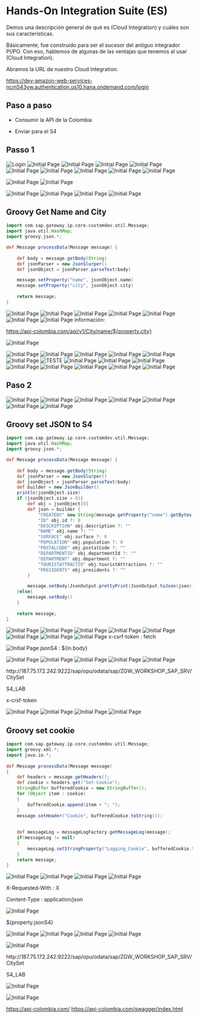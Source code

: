 
# Hands-On Integration Suite (ES) 

Demos una descripción general de qué es (Cloud Integration) y cuáles son sus características.

Básicamente, fue construido para ser el sucesor del antiguo integrador PI/PO. Con eso, hablemos de algunas de las ventajas que tenemos al usar (Cloud Integration).

Abramos la URL de nuestro Cloud Integration.

https://dev-amazon-web-services-ncm543yw.authentication.us10.hana.ondemand.com/login



## Paso a paso

- Consumir la API de la Colombia

- Enviar para el S4

## Passo 1

![Login](/images/Login.jpg)
![Initial Page](/images/Initial-Page.jpg)
![Initial Page](/images/Initial-Page-Integration.jpg)
![Initial Page](/images/Create-Packge.jpg)
![Initial Page](/images/Create-Packge-Info.jpg)
![Initial Page](/images/Create-Packge-Artifacts.jpg)
![Initial Page](/images/Create-Integration-Flow.jpg)
![Initial Page](/images/Create-Integration-Flow-Info.jpg)
![Initial Page](/images/Integration-Flow-Open.jpg)
![Initial Page](/images/Integration-Flow-Edit.jpg)



![Initial Page](/images/Exe1-Set-URL-to-Start-Integration.jpg)
![Initial Page](/images/Exe1-Set-URL-to-Start-Integration-Info.jpg)

![Initial Page](/images/Exe1-Add-first-flow-step.jpg)
![Initial Page](/images/Exe1-crete-groovy-get-city.jpg)
![Initial Page](/images/Exe1-crete-groovy-script.jpg)
![Initial Page](/images/Exe1-crete-groovy-script-save.jpg)
## Groovy Get Name and City

```groovy
import com.sap.gateway.ip.core.customdev.util.Message;
import java.util.HashMap;
import groovy.json.*;

def Message processData(Message message) {
    
    def body = message.getBody(String)
    def jsonParser = new JsonSlurper()
    def jsonObject = jsonParser.parseText(body)

    message.setProperty("name", jsonObject.name)
    message.setProperty("city", jsonObject.city)
    
    return message;
}
```
![Initial Page](/images/Exe1-change-name-groovy-script.jpg)
![Initial Page](/images/Exe1-add-request-reply.jpg)
![Initial Page](/images/Exe1-change-name-request-reply-city1.jpg)
![Initial Page](/images/Exe1-change-name-request-reply-city2.jpg)
![Initial Page](/images/Exe1-request-reply-city-connector.jpg)
![Initial Page](/images/Exe1-request-reply-city-http.jpg)
![Initial Page](/images/Exe1-request-reply-city-http-info-connection.jpg)
información:

https://api-colombia.com/api/v1/City/name/${property.city}

![Initial Page](/images/Exe1-request-reply-city-save.jpg)

![Initial Page](/images/Exe1-request-reply-city-deploy.jpg)
![Initial Page](/images/Exe1-request-reply-city-deploy-1.jpg)
![Initial Page](/images/Exe1-request-reply-city-deploy-2.jpg)
![Initial Page](/images/Exe1-view-integration.jpg)
![Initial Page](/images/Exe1-view-integration-all-integrations.jpg)
![Initial Page](/images/Exe1-view-integration-get-url.jpg)
![TESTE](/images/Exe1-request-reply-city-save.jpg)
![Initial Page](/images/Exe1-Test-create-collection-name.png)
![Initial Page](/images/Exe1-Test-create-request.png)
![Initial Page](/images/Exe1-Test-create-request-name.png)
![Initial Page](/images/Exe1-Test-create-request-url-method.png)
![Initial Page](/images/Exe1-Test-create-request-set-body.png)
![Initial Page](/images/Exe1-Test-create-request-set-body-json.png)
![Initial Page](/images/Exe1-Test-create-request-set-auth.png)
![Initial Page](/images/Exe1-Test-request-send.png)

## Paso 2
![Initial Page](/images/Exe2-Create-local-integrate-process.png)
![Initial Page](/images/Exe2-Create-local-integrate-process-change-name.png)
![Initial Page](/images/Exe2-Local-integrate-process-add-groovy.png)
![Initial Page](/images/Exe2-Local-integrate-process-add-groovy2.png)
![Initial Page](/images/Exe2-Local-integrate-process-rename-groovy.png)
![Initial Page](/images/Exe2-Local-integrate-process-groovy-script-code.png)
![Initial Page](/images/Exe2-Local-integrate-process-groovy-script-code-save-antes.png)
## Groovy set JSON to S4

```groovy
import com.sap.gateway.ip.core.customdev.util.Message;
import java.util.HashMap;
import groovy.json.*;

def Message processData(Message message) {
    
    def body = message.getBody(String)
    def jsonParser = new JsonSlurper()
    def jsonObject = jsonParser.parseText(body)
    def builder = new JsonBuilder()
    println(jsonObject.size)
    if (jsonObject.size > 0){
        def obj = jsonObject[0]
        def json = builder {
            "CREATEBY" new String(message.getProperty("name").getBytes("UTF8"))
            "ID" obj.id ?: 0
            "DESCRIPTION" obj.description ?: ""
            "NAME" obj.name ?: ""
            "SURFACE" obj.surface ?: 0
            "POPULATION" obj.population ?: 0
            "POSTALCODE" obj.postalCode ?: ""
            "DEPARTMENTID" obj.departmentId ?: ""
            "DEPARTMENT" obj.department ?: ""
            "TOURISTATTRACTIO" obj.touristAttractions ?: ""
            "PRESIDENTS" obj.presidents ?: ""
        }

        message.setBody(JsonOutput.prettyPrint(JsonOutput.toJson(json)))
    }else{
        message.setBody()
    }
  
    return message;
}
```

![Initial Page](/images/Exe2-Local-integrate-process-call-local-process.png)
![Initial Page](/images/Exe2-Local-integrate-process-call-local-process-change-name.png)
![Initial Page](/images/Exe2-Local-integrate-process-call-local-process-select-local-process.png)
![Initial Page](/images/Exe2-Local-integrate-process-call-local-process-select-local-process2.png)
![Initial Page](/images/Exe2-Local-integrate-process-call-local-process-create-content.png)
![Initial Page](/images/Exe2-Local-integrate-process-call-local-process-create-content2.png)
![Initial Page](/images/Exe2-Local-integrate-process-call-local-process-create-content3.png)
![Initial Page](/images/Exe2-Local-integrate-process-call-local-process-content-set-header.png)
x-csrf-token : fetch

![Initial Page](/images/Exe2-Local-integrate-process-call-local-process-content-set-exchange.png)
jsonS4 : ${in.body}

![Initial Page](/images/Exe2-Local-integrate-process-call-local-process-create-request-reply.png)
![Initial Page](/images/Exe2-Local-integrate-process-call-local-process-rename-request-reply.png)
![Initial Page](/images/Exe2-Local-integration-configure-comunicacion.png)
![Initial Page](/images/Exe2-Local-integration-configure-comunicacion2.png)
![Initial Page](/images/Exe2-Local-integration-configure-reciver.png)
<p>http://187.75.172.242:9222/sap/opu/odata/sap/ZGW_WORKSHOP_SAP_SRV/CitySet</p>
<p>S4_LAB</p>
<p>x-crsf-token</p>


![Initial Page](/images/Exe2-Local-integration-create-groovy.png)
![Initial Page](/images/Exe2-Local-integration-create-groovy2.png)
![Initial Page](/images/Exe2-Local-integration-create-groovy3.png)
![Initial Page](/images/Exe2-Local-integration-create-groovy-code-save.png)
## Groovy set cookie

```groovy
import com.sap.gateway.ip.core.customdev.util.Message;
import groovy.xml.*;
import java.io.*;
 
def Message processData(Message message) 
{
    def headers = message.getHeaders();
    def cookie = headers.get("Set-Cookie");
    StringBuffer bufferedCookie = new StringBuffer();
    for (Object item : cookie) 
    {
        bufferedCookie.append(item + "; ");      
    }
    message.setHeader("Cookie", bufferedCookie.toString());
    
    
    def messageLog = messageLogFactory.getMessageLog(message);
    if(messageLog != null)
    {
        messageLog.setStringProperty("Logging_Cookie", bufferedCookie.toString());
    }
    return message;
}
```

![Initial Page](/images/Exe2-Local-integration-create-groovy-code-rename.png)
![Initial Page](/images/Exe2-Local-integration-create-content-modify.png)
![Initial Page](/images/Exe2-Local-integration-rename-content-modify.png)
![Initial Page](/images/Exe2-Local-integration-create-content-modify-header2.png)
<p>X-Requested-With : X</p>
<p>Content-Type : application/json</p>

![Initial Page](/images/Exe2-Local-integration-content-modify-set-jsonbody.png)
<p>${property.jsonS4}</p>

![Initial Page](/images/Exe2-Local-integration-create-request-to-s4.png)
![Initial Page](/images/Exe2-Local-integration-create-reciver-s4.png)
![Initial Page](/images/Exe2-Local-integration-create-connection-with-request-to-reciver.png)
![Initial Page](/images/Exe2-Local-integration-setting-http-s4.png)

![Initial Page](/images/Exe2-Local-integration-http-configs.png)
<p>http://187.75.172.242:9222/sap/opu/odata/sap/ZGW_WORKSHOP_SAP_SRV/CitySet</p>
<p>S4_LAB</p>

![Initial Page](/images/Exe2-Local-integration-deploy-application.png)

![Initial Page](/images/Exe2-Teste-integracion.png)


https://api-colombia.com/
https://api-colombia.com/swagger/index.html


